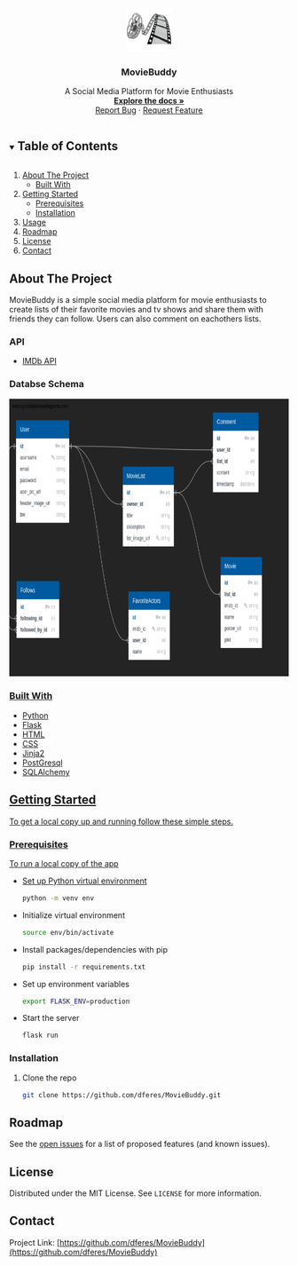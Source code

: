 


<!-- PROJECT LOGO -->
<br />
<p align="center">
  <a href="https://github.com/dferes/MovieBuddy">
    <img src="/static/images/MovieApp-logo-2.png" alt="Logo" width="80" height="80">
  </a>

  <h3 align="center">MovieBuddy</h3>

  <p align="center">
    A Social Media Platform for Movie Enthusiasts
    <br />
    <a href="https://github.com/dferes/MovieBuddy"><strong>Explore the docs »</strong></a>
    <br />
    <a href="https://github.com/dferes/MovieBuddy/issues">Report Bug</a>
    ·
    <a href="https://github.com/dferes/MovieBuddy/issues">Request Feature</a>
  </p>
</p>



<!-- TABLE OF CONTENTS -->
<details open="open">
  <summary><h2 style="display: inline-block">Table of Contents</h2></summary>
  <ol>
    <li>
      <a href="#about-the-project">About The Project</a>
      <ul>
        <li><a href="#built-with">Built With</a></li>
      </ul>
    </li>
    <li>
      <a href="#getting-started">Getting Started</a>
      <ul>
        <li><a href="#prerequisites">Prerequisites</a></li>
        <li><a href="#installation">Installation</a></li>
      </ul>
    </li>
    <li><a href="#usage">Usage</a></li>
    <li><a href="#roadmap">Roadmap</a></li>
    <li><a href="#license">License</a></li>
    <li><a href="#contact">Contact</a></li>
  </ol>
</details>



<!-- ABOUT THE PROJECT -->
## About The Project
MovieBuddy is a simple social media platform for movie enthusiasts to create lists of their favorite movies and tv shows and share them with friends they can follow. Users can also comment on eachothers lists.


### API 
* <a href="https://imdb-api.com">IMDb API</a>

### Databse Schema
  <a href="/">
    <img src="/static/images/MovieBuddy_schema.png" 
      width="800" height="500">

### Built With

* Python
* Flask
* HTML
* CSS
* Jinja2
* PostGresql
* SQLAlchemy



<!-- GETTING STARTED -->
## Getting Started

To get a local copy up and running follow these simple steps.

### Prerequisites

To run a local copy of the app
* Set up Python virtual environment
  ```sh
  python -m venv env
  ```
* Initialize virtual environment
  ```sh
  source env/bin/activate
  ```
* Install packages/dependencies with pip
   ```sh
   pip install -r requirements.txt
   ```
* Set up environment variables
  ```sh
  export FLASK_ENV=production
  ```
* Start the server
   ```sh
   flask run
   ```

### Installation

1. Clone the repo
   ```sh
   git clone https://github.com/dferes/MovieBuddy.git
   ```



<!-- ROADMAP -->
## Roadmap

See the [open issues](https://github.com/dferes/MovieBuddy/issues) for a list of proposed features (and known issues).


<!-- LICENSE -->
## License

Distributed under the MIT License. See `LICENSE` for more information.



<!-- CONTACT -->
## Contact
Project Link: [https://github.com/dferes/MovieBuddy](https://github.com/dferes/MovieBuddy)




<!-- MARKDOWN LINKS & IMAGES -->
<!-- https://www.markdownguide.org/basic-syntax/#reference-style-links -->
[forks-shield]: https://img.shields.io/github/forks/github_username/repo.svg?style=for-the-badge
[forks-url]: https://github.com/github_username/repo/network/members
[issues-shield]: https://img.shields.io/github/issues/github_username/repo.svg?style=for-the-badge
[issues-url]: https://github.com/github_username/repo/issues
[license-shield]: https://img.shields.io/github/license/github_username/repo.svg?style=for-the-badge
[license-url]: https://github.com/github_username/repo/blob/master/LICENSE.txt
[linkedin-shield]: https://img.shields.io/badge/-LinkedIn-black.svg?style=for-the-badge&logo=linkedin&colorB=555
[linkedin-url]: https://linkedin.com/in/github_username
